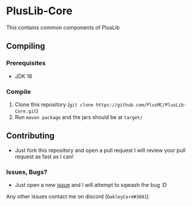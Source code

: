 # PlusLib-Core
This contains common components of PlusLib
## Compiling

### Prerequisites
- JDK 16

### Compile
1. Clone this repository (`git clone https://github.com/PlusMC/PlusLib-Core.git`)
3. Run `maven package` and the jars should be at `target/`

## Contributing
- Just fork this repository and open a pull request I will review your pull request as fast as I can!

### Issues, Bugs?
- Just open a new [issue][4] and I will attempt to sqwash the bug :D

[4]: https://github.com/PlusMC/PlusLib-Core/issues/new/choose

Any other issues contact me on discord (`OakleyCord#3081`)
